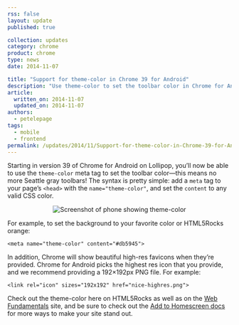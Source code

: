```yaml
---
rss: false
layout: update
published: true

collection: updates
category: chrome
product: chrome
type: news
date: 2014-11-07

title: "Support for theme-color in Chrome 39 for Android"
description: "Use theme-color to set the toolbar color in Chrome for Android."
article:
  written_on: 2014-11-07
  updated_on: 2014-11-07
authors:
  - petelepage
tags:
  - mobile
  - frontend
permalink: /updates/2014/11/Support-for-theme-color-in-Chrome-39-for-Android.html
---
```


Starting in version 39 of Chrome for Android on Lollipop, you’ll now be able 
to use the `theme-color` meta tag to set the toolbar color—this means no more
Seattle gray toolbars! The syntax is pretty simple: add a `meta` tag to your 
page’s `<head>` with the `name="theme-color"`, and set the `content` to any 
valid CSS color.  

<p style="text-align: center;">
  <img src="{{site.baseurl}}/updates/theme-color-ss.png" alt="Screenshot of phone showing theme-color" />
</p>

For example, to set the background to your favorite color or HTML5Rocks orange:

`<meta name="theme-color" content="#db5945">`

In addition, Chrome will show beautiful high-res favicons when they’re
provided. Chrome for Android picks the highest res icon that you provide,
and we recommend providing a 192&times;192px PNG file. For example:

`<link rel="icon" sizes="192x192" href="nice-highres.png">`

Check out the theme-color here on HTML5Rocks as well as on the [Web
Fundamentals](https://developers.google.com/web/fundamentals/) site, and be sure 
to check out the
[Add to Homescreen docs](https://developer.chrome.com/multidevice/android/installtohomescreen)
for more ways to make your site stand out.

